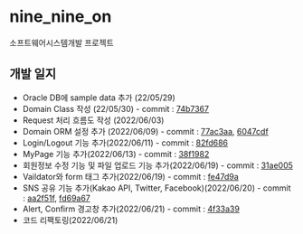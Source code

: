 # nine_nine_on
소프트웨어시스템개발 프로젝트

## 개발 일지
* Oracle DB에 sample data 추가 (22/05/29)
* Domain Class 작성 (22/05/30) - commit : [74b7367](https://github.com/EUNDINI/nine_nine_on/commit/74b7367d62cf8fc33b1fa111ebb292a60d35ec27)
* Request 처리 흐름도 작성 (2022/06/03)
* Domain ORM 설정 추가 (2022/06/09) - commit : [77ac3aa](https://github.com/EUNDINI/nine_nine_on/pull/22/commits/77ac3aa02b037d6f062daf0c747012585bcd6414), [6047cdf](https://github.com/EUNDINI/nine_nine_on/pull/26/commits/6047cdfe6a2475ddf8001dbfa2ab747725242cfe)
* Login/Logout 기능 추가(2022/06/11) - commit : [82fd686](https://github.com/EUNDINI/nine_nine_on/commit/82fd6866fed3c73aecc01ef197d03cfbb433dff9)
* MyPage 기능 추가(2022/06/13) - commit : [38f1982](https://github.com/EUNDINI/nine_nine_on/pull/41/commits/38f198206e78774a193f6c7835c7a072afd73422)
* 회원정보 수정 기능 및 파일 업로드 기능 추가(2022/06/19) - commit : [31ae005](https://github.com/EUNDINI/nine_nine_on/pull/46/commits/31ae005004c87e28d9ac9bc6de6634624381c85b)
* Vaildator와 form 태그 추가(2022/06/19) - commit : [fe47d9a](https://github.com/EUNDINI/nine_nine_on/pull/46/commits/fe47d9a748a52ec4996c816e5f2617125aeac10e)
* SNS 공유 기능 추가(Kakao API, Twitter, Facebook)(2022/06/20) - commit : [aa2f51f](https://github.com/EUNDINI/nine_nine_on/pull/49/commits/aa2f51ff8d35f6630aa3f6332193938898d3e486), [fd69a67](https://github.com/EUNDINI/nine_nine_on/pull/50/commits/fd69a675254c5bd7c38f24813d8516f6b88ec4f1) 
* Alert, Confirm 경고창 추가(2022/06/21) - commit : [4f33a39](https://github.com/EUNDINI/nine_nine_on/pull/53/commits/4f33a3914dc6874c9c6fef024d329aab25e975b0)
* 코드 리팩토링(2022/06/21)
